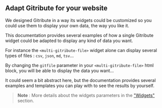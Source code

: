
## Adapt Gitribute for your website

We designed Gitribute in a way its widgets could be customized so you could use them to display your own data, the way you like it.

This documentation provides several examples of how a single Gitribute widget could be adapted to display any kind of data you want.

For instance the `<multi-gitribute-file>` widget alone can display several types of files : `csv`, `json`, `md`, `tsv`...

By changing the `gitfile` parameter in your `<multi-gitribute-file>` html block, you will be able to display the data you want...

It could seem a bit abstract here, but the documentation provides several examples and templates you can play with to see the results by yourself.

> **Note** : More details about the widgets parameters in the ["Widgets"](/docs-widgets-overview) section.
